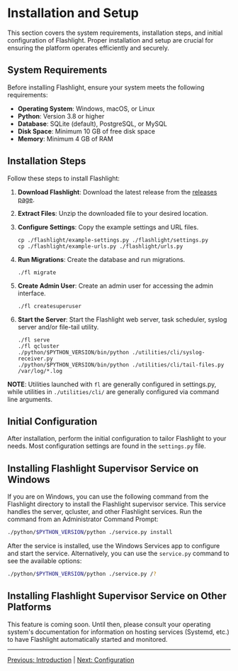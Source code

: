 # Installation and Setup

This section covers the system requirements, installation steps, and initial configuration of Flashlight. Proper installation and setup are crucial for ensuring the platform operates efficiently and securely.

## System Requirements
Before installing Flashlight, ensure your system meets the following requirements:

- **Operating System**: Windows, macOS, or Linux
- **Python**: Version 3.8 or higher
- **Database**: SQLite (default), PostgreSQL, or MySQL
- **Disk Space**: Minimum 10 GB of free disk space
- **Memory**: Minimum 4 GB of RAM

## Installation Steps
Follow these steps to install Flashlight:

1. **Download Flashlight**: Download the latest release from the [releases page](#).
2. **Extract Files**: Unzip the downloaded file to your desired location.
3. **Configure Settings**: Copy the example settings and URL files.

   ```
   cp ./flashlight/example-settings.py ./flashlight/settings.py
   cp ./flashlight/example-urls.py ./flashlight/urls.py
   ```

4. **Run Migrations**: Create the database and run migrations.

   ```
   ./fl migrate
   ```

5. **Create Admin User**: Create an admin user for accessing the admin interface.

   ```
   ./fl createsuperuser
   ```

6. **Start the Server**: Start the Flashlight web server, task scheduler, syslog server and/or file-tail utility.

   ```
   ./fl serve
   ./fl qcluster
   ./python/$PYTHON_VERSION/bin/python ./utilities/cli/syslog-receiver.py
   ./python/$PYTHON_VERSION/bin/python ./utilities/cli/tail-files.py /var/log/*.log
   ```

**NOTE**: Utilities launched with `fl` are generally configured in settings.py, while utilities in `./utilities/cli/` are generally configured via command line arguments.

## Initial Configuration
After installation, perform the initial configuration to tailor Flashlight to your needs. Most configuration settings are found in the `settings.py` file.

## Installing Flashlight Supervisor Service on Windows
If you are on Windows, you can use the following command from the Flashlight directory to install the Flashlight supervisor service. This service handles the server, qcluster, and other Flashlight services. Run the command from an Administrator Command Prompt:

```bash
./python/$PYTHON_VERSION/python ./service.py install
```

After the service is installed, use the Windows Services app to configure and start the service. Alternatively, you can use the `service.py` command to see the available options:

```bash
./python/$PYTHON_VERSION/python ./service.py /?
```

## Installing Flashlight Supervisor Service on Other Platforms
This feature is coming soon. Until then, please consult your operating system's documentation for information on hosting services (Systemd, etc.) to have Flashlight automatically started and monitored.

---

[Previous: Introduction](Introduction.md) | [Next: Configuration](Configuration.md)
